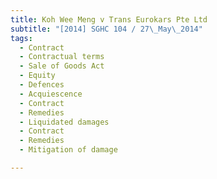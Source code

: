 ```yaml
---
title: Koh Wee Meng v Trans Eurokars Pte Ltd 
subtitle: "[2014] SGHC 104 / 27\_May\_2014"
tags:
  - Contract
  - Contractual terms
  - Sale of Goods Act
  - Equity
  - Defences
  - Acquiescence
  - Contract
  - Remedies
  - Liquidated damages
  - Contract
  - Remedies
  - Mitigation of damage

---
```


